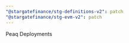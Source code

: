 ```yaml
---
"@stargatefinance/stg-definitions-v2": patch
"@stargatefinance/stg-evm-v2": patch
---
```


Peaq Deployments
